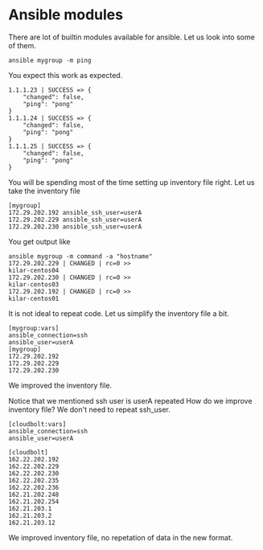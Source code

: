 # Ansible modules 

There are lot of builtin modules available for ansible. Let us look into some of them.

```
ansible mygroup -m ping

```
You expect this work as expected.
```
1.1.1.23 | SUCCESS => {
    "changed": false,
    "ping": "pong"
}
1.1.1.24 | SUCCESS => {
    "changed": false,
    "ping": "pong"
}
1.1.1.25 | SUCCESS => {
    "changed": false,
    "ping": "pong"
}
```

You will be spending most of the time setting up inventory file right. Let us take the inventory file
```
[mygroup]
172.29.202.192 ansible_ssh_user=userA
172.29.202.229 ansible_ssh_user=userA
172.29.202.230 ansible_ssh_user=userA

```
You get output like
```
ansible mygroup -m command -a "hostname"
172.29.202.229 | CHANGED | rc=0 >>
kilar-centos04
172.29.202.230 | CHANGED | rc=0 >>
kilar-centos03
172.29.202.192 | CHANGED | rc=0 >>
kilar-centos01
```
It is not ideal to repeat code. Let us simplify the inventory file a bit.

```
[mygroup:vars]
ansible_connection=ssh
ansible_user=userA
[mygroup]
172.29.202.192 
172.29.202.229 
172.29.202.230 
```
We improved the inventory file.

Notice that we mentioned ssh user is userA repeated How do we improve inventory file? We don't need to repeat ssh_user.

```
[cloudbolt:vars]
ansible_connection=ssh
ansible_user=userA

[cloudbolt]
162.22.202.192
162.22.202.229
162.22.202.230
162.22.202.235
162.22.202.236
162.21.202.248
162.21.202.254
162.21.203.1
162.21.203.2
162.21.203.12
```
We improved inventory file, no repetation of data in the new format.
